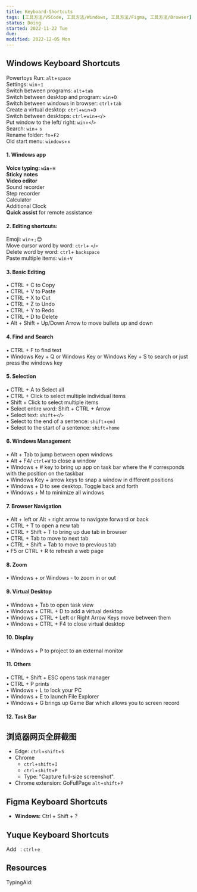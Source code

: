 ```yaml
---
title: Keyboard-Shortcuts
tags: [工具方法/VSCode, 工具方法/Windows, 工具方法/Figma, 工具方法/Browser]
status: Doing
started: 2022-11-22 Tue
due: 
modified: 2022-12-05 Mon
---
```

## Windows Keyboard Shortcuts
Powertoys Run: `alt`+`space`  
Settings: `win`+`I`  
Switch between programs: `alt`+`tab`  
Switch between desktop and program: `win`+`D`  
Switch between windows in browser: `ctrl`+`tab`  
Create a virtual desktop: `ctrl`+`win`+`D`  
Switch between desktops: `ctrl`+`win`+`<`/`>`  
Put window to the left/ right: `win`+`<`/`>`  
Search: `win`+ `s`  
Rename folder: `fn`+`F2`  
Old start menu: `windows`+`x`
#### 1. Windows app
**Voice typing: `win`**+`H`  
**Sticky notes**  
**Video editor**  
Sound recorder  
Step recorder  
Calculator  
Additional Clock  
**Quick assist** for remote assistance
#### 2. Editing shortcuts:
Emoji: `win`+`;`😊  
Move cursor word by word: `ctrl`+ `<`/`>`  
Delete word by word: `ctrl`+ `backspace`  
Paste multiple items: `win`+`V`
#### 3. Basic Editing
 • CTRL + C to Copy  
 • CTRL + V to Paste  
 • CTRL + X to Cut  
 • CTRL + Z to Undo  
 • CTRL + Y to Redo  
 • CTRL + D to Delete  
 • Alt + Shift + Up/Down Arrow to move bullets up and down
#### 4. Find and Search
 • CTRL + F to find text  
 • Windows Key + Q or Windows Key or Windows Key + S to search or just press the windows key
#### 5. Selection
 • CTRL + A to Select all  
 • CTRL + Click to select multiple individual items  
 • Shift + Click to select multiple items  
 • Select entire word: Shift + CTRL + Arrow  
 • Select text: `shift`+`<`/`>`  
 • Select to the end of a sentence: `shift`+`end`  
 • Select to the start of a sentence: `shift`+`home`
#### 6. Windows Management
 • Alt + Tab to jump between open windows  
 • Alt + F4/ `ctrl`+`W` to close a window  
 • Windows + # key to bring up app on task bar where the # corresponds with the position on the taskbar  
 • Windows Key + arrow keys to snap a window in different positions  
 • Windows + D to see desktop. Toggle back and forth  
 • Windows + M to minimize all windows
#### 7. Browser Navigation
 • Alt + left or Alt + right arrow to navigate forward or back  
 • CTRL + T to open a new tab  
 • CTRL + Shift + T to bring up due tab in browser  
 • CTRL + Tab to move to next tab  
 • CTRL + Shift + Tab to move to previous tab  
 • F5 or CTRL + R to refresh a web page
#### 8. Zoom
 • Windows + or Windows - to zoom in or out
#### 9. Virtual Desktop
 • Windows + Tab to open task view  
 • Windows + CTRL + D to add a virtual desktop  
 • Windows + CTRL + Left or Right Arrow Keys move between them  
 • Windows + CTRL + F4 to close virtual desktop 
#### 10. Display
 • Windows + P to project to an external monitor
#### 11. Others
 • CTRL + Shift + ESC opens task manager  
 • CTRL + P prints  
 • Windows + L to lock your PC  
 • Windows + E to launch File Explorer  
 • Windows + G brings up Game Bar which allows you to screen record
#### 12. Task Bar
## 浏览器网页全屏截图
- Edge: `ctrl`+`shift`+`S`
- Chrome
	- `ctrl`+`shift`+`I`
	- `ctrl`+`shift`+`P`
	- Type: "Capture full-size screenshot".
- Chrome extension: GoFullPage `alt`+`shift`+`P`
## Figma Keyboard Shortcuts
- **Windows:**  Ctrl + Shift + ? 
## Yuque Keyboard Shortcuts
Add ` `: `ctrl`+`e`
## Resources
TypingAid: 
 
